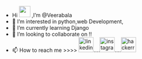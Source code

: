 - Hi <img src="https://raw.githubusercontent.com/MartinHeinz/MartinHeinz/master/wave.gif" width="30px"> ,I’m @Veerabala
- 👀 I’m interested in python,web Development,
- 🌱 I’m currently learning Django
- 💞️ I’m looking to collaborate on !!
- 📫 How to reach me >>>> [<img src='https://cdn.jsdelivr.net/npm/simple-icons@3.0.1/icons/linkedin.svg' alt='linkedin' height='40'>](https://www.linkedin.com/in/https://veerabala-maruthaiyan-503015185/)....[<img src='https://cdn.jsdelivr.net/npm/simple-icons@3.0.1/icons/instagram.svg' alt='instagram' height='40'>](https://www.instagram.com/v.e.e.r.a.b.a.l.a/)....[<img src='https://cdn.jsdelivr.net/npm/simple-icons@3.0.1/icons/hackerrank.svg' alt='hackerrank' height='40'>](yuu)  

<!---
Veerbala/Veerbala is a ✨ special ✨ repository because its `README.md` (this file) appears on your GitHub profile.
You can click the Preview link to take a look at your changes.
--->
